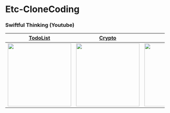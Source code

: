 # Etc-CloneCoding

###  Swiftful Thinking (Youtube)
|[TodoList](https://www.youtube.com/playlist?list=PLwvDm4VfkdpheGqemblOIA7v3oq0MS30i)|[Crypto](https://www.youtube.com/playlist?list=PLwvDm4Vfkdphbc3bgy_LpLRQ9DDfFGcFu)| [Map](https://www.youtube.com/playlist?list=PLwvDm4Vfkdpha5eVTjLM0eRlJ7-yDDwBk)|
|:---:|:---:|:---:|
|<image src="https://user-images.githubusercontent.com/72330884/211133364-bb2c4d65-852d-4904-ab79-d2e47875059e.gif" width=200>|<image src="https://user-images.githubusercontent.com/72330884/210348099-ed1a9fc6-9849-4c1f-b48e-a41c871655c1.gif" width=200>|<image src="https://user-images.githubusercontent.com/72330884/211133308-d6e17754-4d61-4f12-951d-ca5fdf2eddfd.gif" width=200>|

